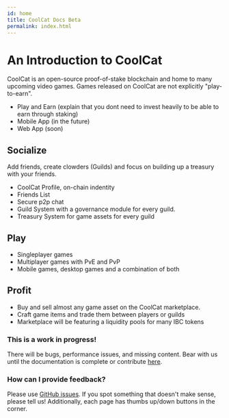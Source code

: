 ```yaml
---
id: home
title: CoolCat Docs Beta
permalink: index.html
---
```


<HomepageHero />

# An Introduction to CoolCat

CoolCat is an open-source proof-of-stake blockchain and home to many upcoming video games. Games released on CoolCat are not explicitly "play-to-earn".

- Play and Earn (explain that you dont need to invest heavily to be able to earn through staking)
- Mobile App (in the future)
- Web App (soon)

## Socialize

Add friends, create clowders (Guilds) and focus on building up a treasury with your friends.

- CoolCat Profile, on-chain indentity
- Friends List
- Secure p2p chat
- Guild System with a governance module for every guild.
- Treasury System for game assets for every guild

## Play

- Singleplayer games
- Multiplayer games with PvE and PvP
- Mobile games, desktop games and a combination of both

## Profit

- Buy and sell almost any game asset on the CoolCat marketplace.
- Craft game items and trade them between players or guilds
- Marketplace will be featuring a liquidity pools for many IBC tokens

### This is a work in progress!

There will be bugs, performance issues, and missing content. Bear with us until the documentation is complete or contribute [here](https://github.com/digitalkitchenlabs/coolcat-docs).

### How can I provide feedback?

Please use [GitHub issues](https://github.com/DigitalKitchenLabs/coolcat-docs/issues). If you spot something that doesn't make sense, please tell us! Additionally, each page has thumbs up/down buttons in the corner.
